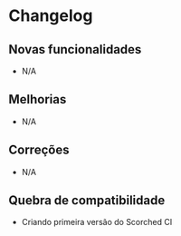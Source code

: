 # Changelog

## Novas funcionalidades

 - N/A

## Melhorias

 - N/A

## Correções

 - N/A

## Quebra de compatibilidade

 - Criando primeira versão do Scorched CI
